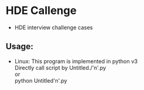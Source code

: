 # HDE Callenge
* HDE interview challenge cases

## Usage:
* Linux: This program is implemented in python v3  
  Directly call script by Untitled./'n'.py  
    or  
  python Untitled'n'.py  


